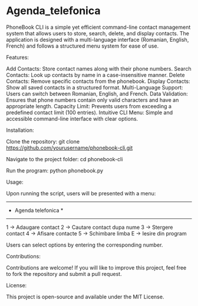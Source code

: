 # Agenda_telefonica
PhoneBook CLI is a simple yet efficient command-line contact management system that allows users to store, search, delete, and display contacts. The application is designed with a multi-language interface (Romanian, English, French) and follows a structured menu system for ease of use.

Features:

Add Contacts: Store contact names along with their phone numbers.
Search Contacts: Look up contacts by name in a case-insensitive manner.
Delete Contacts: Remove specific contacts from the phonebook.
Display Contacts: Show all saved contacts in a structured format.
Multi-Language Support: Users can switch between Romanian, English, and French.
Data Validation: Ensures that phone numbers contain only valid characters and have an appropriate length.
Capacity Limit: Prevents users from exceeding a predefined contact limit (100 entries).
Intuitive CLI Menu: Simple and accessible command-line interface with clear options.

Installation:

Clone the repository:
git clone https://github.com/yourusername/phonebook-cli.git

Navigate to the project folder:
cd phonebook-cli

Run the program:
python phonebook.py

Usage:

Upon running the script, users will be presented with a menu:

 *****************
* Agenda telefonica *
 *****************

1 -> Adaugare contact
2 -> Cautare contact dupa nume
3 -> Stergere contact
4 -> Afisare contacte
5 -> Schimbare limba
E -> Iesire din program

Users can select options by entering the corresponding number.

Contributions:

Contributions are welcome! If you will like to improve this project, feel free to fork the repository and submit a pull request.

License:

This project is open-source and available under the MIT License.

